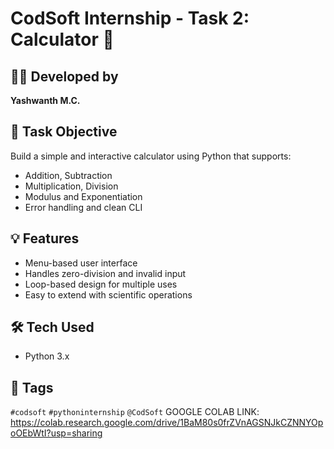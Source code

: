 # CodSoft Internship - Task 2: Calculator 🧮

## 👨‍💻 Developed by
**Yashwanth M.C.**

## 🔹 Task Objective
Build a simple and interactive calculator using Python that supports:
- Addition, Subtraction
- Multiplication, Division
- Modulus and Exponentiation
- Error handling and clean CLI

## 💡 Features
- Menu-based user interface
- Handles zero-division and invalid input
- Loop-based design for multiple uses
- Easy to extend with scientific operations

## 🛠️ Tech Used
- Python 3.x

## 🔗 Tags
`#codsoft` `#pythoninternship` `@CodSoft`
GOOGLE COLAB LINK:
https://colab.research.google.com/drive/1BaM80s0frZVnAGSNJkCZNNYOpoOEbWtI?usp=sharing
